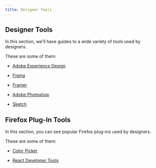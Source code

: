 ```yaml
---
title: Designer Tools
---
```

## Designer Tools

In this section, we'll have guides to a wide variety of tools used by designers.

These are some of them:

- [Adobe Experience Design](www.adobe.com/products/experience-design.html)

- [Figma](https://www.figma.com)

- [Framer](https://framer.com)

- [Adobe Photoshop](http://adobe.com/Photoshop)

- [Sketch](https://www.sketchapp.com)

## Firefox Plug-In Tools 

In this section, you can see popular Firefox plug-ins used by designers.

These are some of them:

- [Color Picker](https://addons.mozilla.org/en-us/firefox/addon/colorzilla/?src=collection&collection_id=90e68e6a-f13f-5921-3412-5228262ca9db)

- [React Developer Tools](https://addons.mozilla.org/en-US/firefox/addon/react-devtools/)
